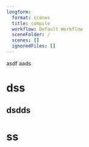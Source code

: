 ```yaml
---
longform:
  format: scenes
  title: compile
  workflow: Default Workflow
  sceneFolder: /
  scenes: []
  ignoredFiles: []
---
```

asdf
aads

# dss
## dsdds
# ss

